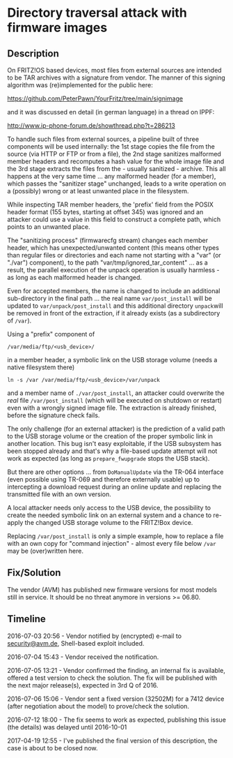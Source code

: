 # Directory traversal attack with firmware images

## Description

On FRITZ!OS based devices, most files from external sources are intended to be TAR archives with a signature from vendor. The manner of this signing algorithm was (re)implemented for the public here:

<https://github.com/PeterPawn/YourFritz/tree/main/signimage>

and it was discussed en detail (in german language) in a thread on IPPF:

<http://www.ip-phone-forum.de/showthread.php?t=286213>

To handle such files from external sources, a pipeline built of three components will be used internally: the 1st stage copies the file from the source (via HTTP or FTP or from a file), the 2nd stage sanitizes malformed member headers and recomputes a hash value for the whole image file and the 3rd stage extracts the files from the - usually sanitized - archive. This all happens at the very same time ... any malformed header (for a member), which passes the "sanitizer stage" unchanged, leads to a write operation on a (possibly) wrong or at least unwanted place in the filesystem.

While inspecting TAR member headers, the 'prefix' field from the POSIX header format (155 bytes, starting at offset 345) was ignored and an attacker could use a value in this field to construct a complete path, which points to an unwanted place.

The "sanitizing process" (firmwarecfg stream) changes each member header, which has unexpected/unwanted content (this means other types than regular files or directories and each name not starting with a "var" (or "./var") component), to the path "var/tmp/ignored_tar_content" ... as a result, the parallel execution of the unpack operation is usually harmless - as long as each malformed header is changed.

Even for accepted members, the name is changed to include an additional sub-directory in the final path ... the real name ```var/post_install``` will be updated to ```var/unpack/post_install``` and this additional directory ```unpack```will be removed in front of the extraction, if it already exists (as a subdirectory of ```/var```).

Using a "prefix" component of

```/var/media/ftp/<usb_device>/```

in a member header, a symbolic link on the USB storage volume (needs a native filesystem there)

```ln -s /var /var/media/ftp/<usb_device>/var/unpack```

and a member name of ```./var/post_install```, an attacker could overwrite the _real_ file ```/var/post_install``` (which will be executed on shutdown or restart) even with a wrongly signed image file. The extraction is already finished, before the signature check fails.

The only challenge (for an external attacker) is the prediction of a valid path to the USB storage volume or the creation of the proper symbolic link in another location. This bug isn't easy exploitable, if the USB subsystem has been stopped already and that's why a file-based update attempt will not work as expected (as long as ```prepare_fwupgrade``` stops the USB stack).

But there are other options ... from ```DoManualUpdate``` via the TR-064 interface (even possible using TR-069 and therefore externally usable) up to intercepting a download request during an online update and replacing the transmitted file with an own version.

A local attacker needs only access to the USB device, the possibility to create the needed symbolic link on an external system and a chance to re-apply the changed USB storage volume to the FRITZ!Box device.

Replacing ```/var/post_install``` is only a simple example, how to replace a file with an own copy for "command injection" - almost every file below ```/var``` may be (over)written here.

## Fix/Solution

The vendor (AVM) has published new firmware versions for most models still in service. It should be no threat anymore in versions >= 06.80.

## Timeline

2016-07-03 20:56 - Vendor notified by (encrypted) e-mail to security@avm.de, Shell-based exploit included.

2016-07-04 15:43 - Vendor received the notification.

2016-07-05 13:21 - Vendor confirmed the finding, an internal fix is available, offered a test version to check the solution. The fix will be published with the next major release(s), expected in 3rd Q of 2016.

2016-07-06 15:06 - Vendor sent a fixed version (32502M) for a 7412 device (after negotiation about the model) to prove/check the solution.

2016-07-12 18:00 - The fix seems to work as expected, publishing this issue (the details) was delayed until 2016-10-01

2017-04-19 12:55 - I've published the final version of this description, the case is about to be closed now.
